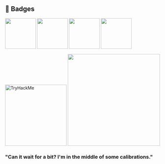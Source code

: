 ## :space_invader: Badges ##


<img src="https://images.credly.com/size/340x340/images/ba1b8072-8ebe-432c-88e5-05bc809c624a/CompTIA_CSAP.png" width="100"> <img src="https://images.credly.com/size/340x340/images/5cb4b153-44d8-410c-97c6-6afba3faa4af/Comptia_CySA_2Bce.png" width="100"> <img src="https://images.credly.com/size/340x340/images/74790a75-8451-400a-8536-92d792c5184a/CompTIA_Security_2Bce.png" width="100"> <img src="https://images.credly.com/size/340x340/images/e1fc05b2-959b-45a4-8d20-124b1df121fe/CompTIA_Network_2Bce.png" width="100">


<img src="https://tryhackme-badges.s3.amazonaws.com/hoorrorclause.png" alt="TryHackMe" width="200"> <img src="https://www.codewars.com/users/horrorclause/badges/large" width="300"> 

### "Can it wait for a bit? I'm in the middle of some calibrations." ###


<!--
**horrorclause/horrorclause** is a ✨ _special_ ✨ repository because its `README.md` (this file) appears on your GitHub profile.

Here are some ideas to get you started:

- 🔭 I’m currently working on ...
- 🌱 I’m currently learning ...
- 👯 I’m looking to collaborate on ...
- 🤔 I’m looking for help with ...
- 💬 Ask me about ...
- 📫 How to reach me: ...
- 😄 Pronouns: ...
- ⚡ Fun fact: ...
-->

